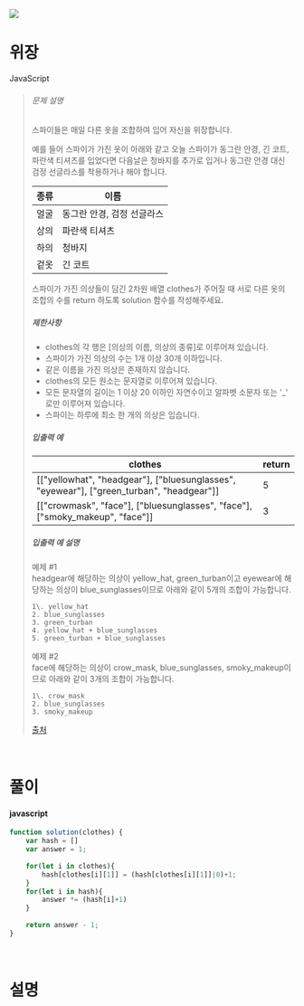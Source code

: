 ![](/img/programmers.png)

# 위장

JavaScript 

>###### 문제 설명
>
>스파이들은 매일 다른 옷을 조합하여 입어 자신을 위장합니다.
>
>예를 들어 스파이가 가진 옷이 아래와 같고 오늘 스파이가 동그란 안경, 긴 코트, 파란색 티셔츠를 입었다면 다음날은 청바지를 추가로 입거나 동그란 안경 대신 검정 선글라스를 착용하거나 해야 합니다.
>
>| 종류 | 이름 |
>| --- | --- |
>| 얼굴 | 동그란 안경, 검정 선글라스 |
>| 상의 | 파란색 티셔츠 |
>| 하의 | 청바지 |
>| 겉옷 | 긴 코트 |
>
>스파이가 가진 의상들이 담긴 2차원 배열 clothes가 주어질 때 서로 다른 옷의 조합의 수를 return 하도록 solution 함수를 작성해주세요.
>
>##### 제한사항
>
>-   clothes의 각 행은 [의상의 이름, 의상의 종류]로 이루어져 있습니다.
>-   스파이가 가진 의상의 수는 1개 이상 30개 이하입니다.
>-   같은 이름을 가진 의상은 존재하지 않습니다.
>-   clothes의 모든 원소는 문자열로 이루어져 있습니다.
>-   모든 문자열의 길이는 1 이상 20 이하인 자연수이고 알파벳 소문자 또는 '_' 로만 이루어져 있습니다.
>-   스파이는 하루에 최소 한 개의 의상은 입습니다.
>
>##### 입출력 예
>
>| clothes | return |
>| --- | --- |
>| [["yellowhat", "headgear"], ["bluesunglasses", "eyewear"], ["green_turban", "headgear"]] | 5 |
>| [["crowmask", "face"], ["bluesunglasses", "face"], ["smoky_makeup", "face"]] | 3 |
>
>##### 입출력 예 설명
>
>예제 #1\
>headgear에 해당하는 의상이 yellow_hat, green_turban이고 eyewear에 해당하는 의상이 blue_sunglasses이므로 아래와 같이 5개의 조합이 가능합니다.
>
>```
>1\. yellow_hat
>2. blue_sunglasses
>3. green_turban
>4. yellow_hat + blue_sunglasses
>5. green_turban + blue_sunglasses
>
>```
>
>예제 #2\
>face에 해당하는 의상이 crow_mask, blue_sunglasses, smoky_makeup이므로 아래와 같이 3개의 조합이 가능합니다.
>
>```
>1\. crow_mask
>2. blue_sunglasses
>3. smoky_makeup
>
>```
>
>[출처](http://2013.bapc.eu/)

<br/>

# 풀이

#### javascript
```javascript
function solution(clothes) {
    var hash = []
    var answer = 1;
    
    for(let i in clothes){
        hash[clothes[i][1]] = (hash[clothes[i][1]]|0)+1;
    }
    for(let i in hash){
        answer *= (hash[i]+1)  
    }
    
    return answer - 1;
}
```

<br/>

# 설명